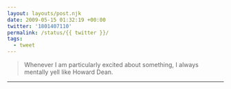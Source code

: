```yaml
---
layout: layouts/post.njk
date: 2009-05-15 01:32:19 +00:00
twitter: '1801407110'
permalink: /status/{{ twitter }}/
tags: 
  - tweet
---
```


> Whenever I am particularly excited about something, I always mentally yell like Howard Dean.

---

